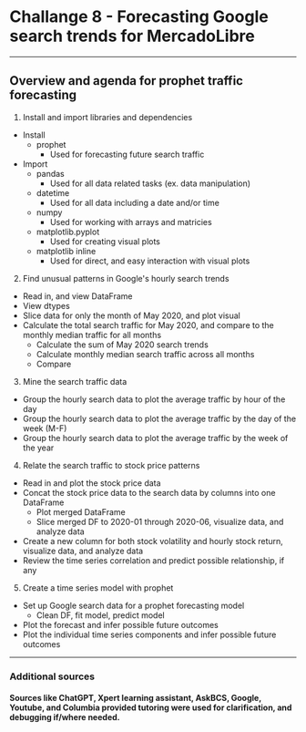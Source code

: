 # Challange 8 - Forecasting Google search trends for MercadoLibre
-------

## Overview and agenda for prophet traffic forecasting
1. Install and import libraries and dependencies
- Install
  - prophet
    - Used for forecasting future search traffic
- Import
  - pandas
    - Used for all data related tasks (ex. data manipulation)
  - datetime
    - Used for all data including a date and/or time
  - numpy
    - Used for working with arrays and matricies
  - matplotlib.pyplot
    - Used for creating visual plots
  - matplotlib inline
    - Used for direct, and easy interaction with visual plots
2. Find unusual patterns in Google's hourly search trends
- Read in, and view DataFrame
- View dtypes
- Slice data for only the month of May 2020, and plot visual
- Calculate the total search traffic for May 2020, and compare to the monthly median traffic for all months
  - Calculate the sum of May 2020 search trends
  - Calculate monthly median search traffic across all months
  - Compare
3. Mine the search traffic data
- Group the hourly search data to plot the average traffic by hour of the day
- Group the hourly search data to plot the average traffic by the day of the week (M-F)
- Group the hourly search data to plot the average traffic by the week of the year
4. Relate the search traffic to stock price patterns
- Read in and plot the stock price data
- Concat the stock price data to the search data by columns into one DataFrame
  - Plot merged DataFrame
  - Slice merged DF to 2020-01 through 2020-06, visualize data, and analyze data
- Create a new column for both stock volatility and hourly stock return, visualize data, and analyze data
- Review the time series correlation and predict possible relationship, if any
5. Create a time series model with prophet
- Set up Google search data for a prophet forecasting model
  - Clean DF, fit model, predict model
- Plot the forecast and infer possible future outcomes
- Plot the individual time series components and infer possible future outcomes
-------
### Additional sources
#### Sources like ChatGPT, Xpert learning assistant, AskBCS, Google, Youtube, and Columbia provided tutoring were used for clarification, and debugging if/where needed.
